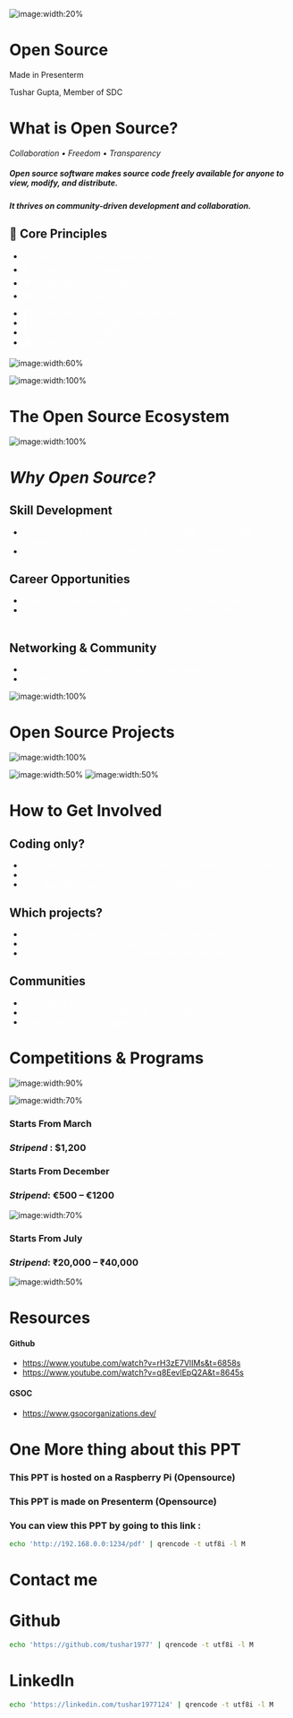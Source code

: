 
![image:width:20%](images/main.jpg)
<!-- font_size: 5 -->
<!-- jump_to_middle -->
Open Source
===

<!-- font_size: 2 -->
<!-- alignment: center -->
Made in Presenterm
<!-- new_lines: 10-->
<!-- font_size: 2 -->
Tushar Gupta, Member of SDC

<!-- end_slide -->

<!-- new_lines: 2-->
<!-- font_size: 4 -->
What is Open Source?
===
<!-- alignment: center -->
*Collaboration • Freedom • Transparency*

<!-- alignment: center -->
<!-- font_size: 3-->
##### Open source software makes source code freely available for anyone to **view, modify, and distribute**. 

<!-- new_lines: 0-->
##### It thrives on **community-driven development** and **collaboration**.
<!-- new_lines: 2-->
<!-- alignment: left -->
<!-- font_size: 3 -->
## 🔑 Core Principles

<!-- font_size: 2 -->
<!-- column_layout: [1,1] -->
<!-- list_item_newlines: 2 -->
<!-- column: 0 -->



- <span style="color: #ffffff">🔍 Transparency: Publicly accessible</span>
- <span style="color: #ffffff">🔓 Freedom: Modify & share  </span>
- <span style="color: #ffffff">🌍 Collaboration: Global contributions  </span>
- <span style="color: #ffffff">💸 No Fees: Free to use  </span>
<!--column: 1-->
- <span style="color: #ffffff">📝 Peer Review: Community quality checks  </span>
- <span style="color: #ffffff">🚀 Innovation: Fast development  </span>
- <span style="color: #ffffff">⚙️ Flexibility: Customizable  </span>
- <span style="color: #ffffff">🎓 Learning: Real-world code  </span>

<!-- jump_to_middle -->
<!-- reset_layout -->

![image:width:60%](images/main-img.png)
<!-- end_slide -->

![image:width:100%](images/meme.jpeg)

<!-- end_slide -->
<!-- new_lines: 2-->
<!-- font_size: 4 -->
The Open Source Ecosystem
===

![image:width:100%](images/opensource2.jpg)
<!-- end_slide -->

<!-- new_lines: 2-->
<!-- font_size: 5 -->
<!-- jump_to_middle -->
<!-- alignment: center -->
*Why Open Source?*
===

<!-- end_slide -->

<!-- new_lines: 4-->
<!-- column_layout: [3,1] -->
<!-- column: 0 -->

<!-- list_item_newlines: 3 -->
<!-- alignment: left -->
<!-- font_size: 3-->
## Skill Development

<!-- font_size: 3-->
- <span style="color: #ffffff"> Learn advanced practices: version control (Git), CI/CD, testing, code reviews</span>
- <span style="color: #ffffff"> Exposure to multiple programming languages & frameworks</span>

<!-- new_lines: 2-->
<!-- font_size: 3 -->
## Career Opportunities

<!-- font_size: 3 -->
- <span style="color: #ffffff"> Many companies hire directly from open-source contributors</span>
- <span style="color: #ffffff"> Freelancing & remote job opportunities (upstream contributions are valued)</span>

<!-- new_lines: 2-->
<!-- font_size: 3 -->
## Networking & Community

<!-- font_size: 3 -->
- <span style="color: #ffffff"> Connect with experienced developers worldwide</span>
- <span style="color: #ffffff"> Collaborate on large projects with diverse teams</span>


<!-- column: 1 -->

<!-- alignment: center -->
![image:width:100%](images/benifits.jpeg)
<!-- end_slide -->

<!-- new_lines: 2-->
<!-- font_size: 6 -->
<!-- jump_to_middle -->
Open Source Projects
===
<!-- end_slide -->
![image:width:100%](images/meme3.jpeg)
<!-- end_slide -->

![image:width:50%](images/linux.jpeg)
![image:width:50%](images/stats.png)
<!-- end_slide -->


<!-- font_size: 4 -->
How to Get Involved
===

<!-- column_layout: [1,1] -->

<!-- column: 0 -->
<!-- new_lines: 3-->
<!-- font_size: 3-->
## Coding only?

<!-- font_size: 2-->
<!-- list_item_newlines: 2 -->
- <span style="color: #ffffff">No! Writing documentation, testing, translation, and design also matter</span>
- <span style="color: #ffffff">You can contribute by writing tutorials or blogs</span>
- <span style="color: #ffffff">Even spreading awareness counts as contribution</span>
<!-- new_lines: 2-->
<!-- font_size: 3-->
## Which projects?

<!-- font_size: 2-->

<!-- list_item_newlines: 2 -->
- <span style="color: #ffffff"> Pick projects you already use (VS Code, Python, React)  </span>
- <span style="color: #ffffff"> Check "good first issue" on GitHub/GitLab  </span>
- <span style="color: #ffffff">Choose active communities with beginner-friendly repos  </span>

<!-- column: 1 -->
<!-- new_lines: 5-->
<!-- font_size: 3-->
## Communities

<!-- font_size: 2-->
<!-- list_item_newlines: 2 -->
- <span style="color: #ffffff">Join GitHub discussions, Slack/Discord, mailing lists  </span>
- <span style="color: #ffffff">Ask questions politely, follow code of conduct  </span>
- <span style="color: #ffffff">Learn from others’ pull requests  </span>


<!-- end_slide -->

<!-- new_lines: 3-->
<!-- alignment: center-->
<!-- font_size: 5-->
Competitions & Programs
===
![image:width:90%](images/money.jpg)
<!-- end_slide -->

<!-- new_lines: 3-->

<!-- alignment: center-->
<!-- column_layout: [1,1] -->
<!-- column: 0-->

![image:width:70%](images/gsoc.png)
<!-- font_size: 3-->
<!-- new_lines: 1-->
### Starts From March
### *Stripend* : $1,200
<!-- new_lines: 2-->

<!-- font_size: 3-->
<!-- new_lines: 1-->
### Starts From December
### *Stripend*: €500 – €1200
![image:width:70%](images/sok.png)
<!-- column: 1-->

<!-- new_lines: 5-->

<!-- font_size: 3-->
### Starts From July
### *Stripend*: ₹20,000 – ₹40,000

![image:width:50%](images/red.png)
<!-- end_slide -->
<!-- new_lines: 2-->
<!-- font_size: 4 -->
Resources
===
<!-- jump_to_middle-->
<!-- column_layout: [1,1]-->
<!-- column: 0-->
#### Github

<!-- list_item_newlines: 2 -->
<!-- font_size: 2 -->
- https://www.youtube.com/watch?v=rH3zE7VlIMs&t=6858s
- https://www.youtube.com/watch?v=q8EevlEpQ2A&t=8645s

<!-- column: 1-->
<!-- font_size: 4 -->
#### GSOC

<!-- font_size: 2 -->
- https://www.gsocorganizations.dev/
<!-- end_slide -->

<!-- font_size: 3-->


<!-- new_lines: 2-->
<!-- font_size: 6 -->
<!-- jump_to_middle -->
One More thing about this PPT
===

<!-- end_slide -->
<!-- new_lines: 4-->
<!-- font_size: 3 -->
### This PPT is hosted on a Raspberry Pi (Opensource)
### This PPT is made on Presenterm (Opensource)
### You can view this PPT by going to this link :
<!-- reset_layout -->
<!-- font_size: 2 -->
<!-- column_layout: [1, 2] -->
<!-- column: 0-->

<!-- column: 1-->

```bash +exec
echo 'http://192.168.0.0:1234/pdf' | qrencode -t utf8i -l M
```
<!-- end_slide -->
<!-- font_size: 4 -->
Contact me
===
<!-- reset_layout -->
<!-- font_size: 2 -->
<!-- column_layout: [1, 1] -->
<!-- column: 0 -->
# Github
```bash +exec
echo 'https://github.com/tushar1977' | qrencode -t utf8i -l M

```
<!-- column: 1 -->
# LinkedIn
```bash +exec
echo 'https://linkedin.com/tushar1977124' | qrencode -t utf8i -l M



```
